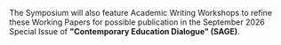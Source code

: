 The Symposium will also feature Academic Writing Workshops to refine these Working Papers for possible publication in the September 2026 Special Issue of <b>"Contemporary Education Dialogue" (SAGE)</b>.
